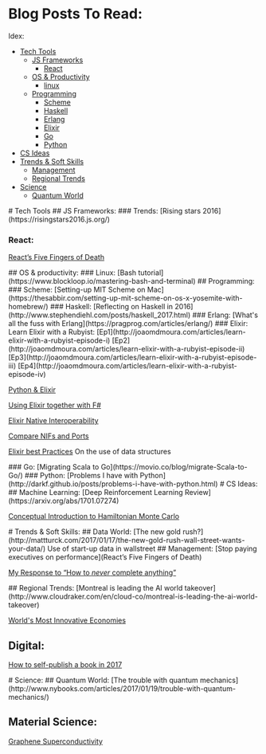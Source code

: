 # Blog Posts To Read:
Idex:
- [Tech Tools](#tech)
  - [JS Frameworks](#tech_js)
    - [React](#tech_js_react)
  - [OS & Productivity](#tech_os)
    - [linux](#tech_os_linux)
  - [Programming](#tech_prog)
    - [Scheme](#tech_prog_scheme)
    - [Haskell](#tech_prog_haskell)
    - [Erlang](#tech_prog_erlang)
    - [Elixir](#tech_prog_elixir)
    - [Go](#tech_prog_go)
    - [Python](#tech_prog_python)
- [CS Ideas](#cs)
- [Trends & Soft Skills](#trends)
  - [Management](#trends_management)
  - [Regional Trends](#trends_regional)
- [Science](#sci)
  - [Quantum World](#sci_qw)

<a name="tech" />
# Tech Tools
<a name="tech_js" />
## JS Frameworks:
<a name="tech_js_react" />
### Trends:
[Rising stars 2016](https://risingstars2016.js.org/)

### React:
[React’s Five Fingers of Death](https://medium.freecodecamp.com/the-5-things-you-need-to-know-to-understand-react-a1dbd5d114a3#.jpg1k9880)

<a name="tech_os" />
## OS & productivity:
<a name="tech_os_linux" />
### Linux:
[Bash tutorial](https://www.blockloop.io/mastering-bash-and-terminal)

<a name="tech_prog" />
## Programming:
<a name="tech_prog_scheme" />
### Scheme:
[Setting-up MIT Scheme on Mac](https://thesabbir.com/setting-up-mit-scheme-on-os-x-yosemite-with-homebrew/)

<a name="tech_prog_haskell" />
### Haskell:
[Reflecting on Haskell in 2016](http://www.stephendiehl.com/posts/haskell_2017.html)

<a name="tech_prog_erlang" />
### Erlang:
[What's all the fuss with Erlang](https://pragprog.com/articles/erlang/)


<a name="tech_prog_elixir" />
### Elixir:
Learn Elixir with a Rubyist:
[Ep1](http://joaomdmoura.com/articles/learn-elixir-with-a-rubyist-episode-i)
[Ep2](http://joaomdmoura.com/articles/learn-elixir-with-a-rubyist-episode-ii)
[Ep3](http://joaomdmoura.com/articles/learn-elixir-with-a-rubyist-episode-iii)
[Ep4](http://joaomdmoura.com/articles/learn-elixir-with-a-rubyist-episode-iv)

[Python & Elixir](https://klibert.pl/statics/python-and-elixir/#/)

[Using Elixir together with F#](https://vimeo.com/204256426)

[Elixir Native Interoperability](https://spin.atomicobject.com/2015/03/16/elixir-native-interoperability-ports-vs-nifs/)

[Compare NIFs and Ports](http://stackoverflow.com/questions/42035912/running-c-code-in-elixir-erlang-ports-or-nifs)

[Elixir best Practices](https://engineering.appcues.com/2016/02/02/too-many-dicts.html) On the use of data structures


<a name="tech_prog_go" />
### Go:
[Migrating Scala to Go](https://movio.co/blog/migrate-Scala-to-Go/)

<a name="tech_prog_python" />
### Python:
[Problems I have with Python](http://darkf.github.io/posts/problems-i-have-with-python.html)

<a name="cs" />
# CS Ideas:
## Machine Learning:
[Deep Reinforcement Learning Review](https://arxiv.org/abs/1701.07274)

[Conceptual Introduction to Hamiltonian Monte Carlo](https://arxiv.org/abs/1701.02434)

<a name="trends" />
# Trends & Soft Skills:
<a name="trends_data" />
## Data World:
[The new gold rush?](http://mattturck.com/2017/01/17/the-new-gold-rush-wall-street-wants-your-data/) Use of start-up data in wallstreet

<a name="trends_management" />
## Management:
[Stop paying executives on performance](React’s Five Fingers of Death)

[My Response to “How to *never* complete anything”](https://neilonsoftware.com/2017/03/10/my-response-to-how-to-never-complete-anything/)

<a name="trends_regional" />
## Regional Trends:
[Montreal is leading the AI world takeover](http://www.cloudraker.com/en/cloud-co/montreal-is-leading-the-ai-world-takeover)

[World's Most Innovative Economies](https://www.bloomberg.com/news/articles/2017-01-17/sweden-gains-south-korea-reigns-as-world-s-most-innovative-economies)

## Digital:
[How to self-publish a book in 2017](http://www.zhubert.com/blog/2017/02/25/how-to-self-publish-a-novel-in-2017/)

<a name="sci" />
# Science:
<a name="sci_qw" />
## Quantum World:
[The trouble with quantum mechanics](http://www.nybooks.com/articles/2017/01/19/trouble-with-quantum-mechanics/)

## Material Science:
[Graphene Superconductivity](https://www.cam.ac.uk/research/news/graphenes-sleeping-superconductivity-awakens)
